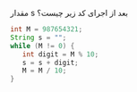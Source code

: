 مقدار s بعد از اجرای کد زیر چیست؟
```java
int M = 987654321;
String s = "";
while (M != 0) {
   int digit = M % 10;
   s = s + digit;
   M = M / 10;
}
```
